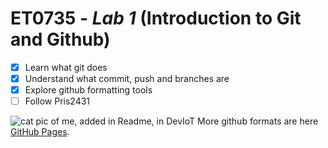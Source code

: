 # **ET0735 - _Lab 1_ (Introduction to Git and Github)**

- [x] Learn what git does
- [x] Understand what commit, push and branches are
- [x] Explore github formatting tools
- [ ] Follow Pris2431

![cat pic of me, added in Readme, in DevIoT](https://openseauserdata.com/files/ab3f33372c49557799436365384f1ab1.jpg) 
More github formats are here [GitHub Pages](https://pages.github.com/).
